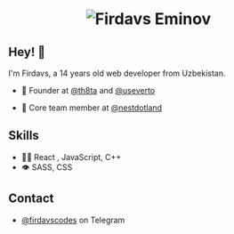 <h1 align="center">
  <img src="https://raw.githubusercontent.com/firdavseminov/firdavseminov/master/name.svg" alt="Firdavs Eminov" />
</h1>

## Hey! 👋
I'm Firdavs, a 14 years old web developer from Uzbekistan.

- 🧭 Founder at [@th8ta](https://github.com/th8ta) and [@useverto](https://github.com/Firdavs-owafr)

- 👥 Core team member at [@nestdotland](https://github.com/nestdotland)

## Skills
- 👨‍💻 React , JavaScript, C++
- 👁️ SASS, CSS

## Contact
- [@firdavscodes](https://telegram.com/firdavscodes) on Telegram
